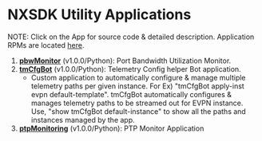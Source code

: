 # NXSDK Utility Applications

NOTE: Click on the App for source code & detailed description. Application RPMs are located <a href="https://github.com/CiscoDevNet/NX-SDK/tree/master/rpm/RPMS">here</a>.

1. <b><a href="https://github.com/CiscoDevNet/NX-SDK/tree/master/examples/python/pbwMonitor">pbwMonitor</a></b> (v1.0.0/Python):  Port Bandwidth Utilization Monitor. 
2. <b><a href="https://github.com/CiscoDevNet/NX-SDK/tree/master/examples/python/tmCfgBot">tmCfgBot</a></b> (v1.0.0/Python): Telemetry Config helper Bot application. 
   - Custom application to automatically configure & manage multiple telemetry paths per given instance. 
     For Ex) "tmCfgBot apply-inst evpn default-template". tmCfgBot automatically configures & manages telemetry paths to be streamed 
     out for EVPN instance. Use, "show tmCfgBot default-instance" to show all the paths and instances managed by the app. 
3. <b><a href="https://github.com/ndelecro/Nexus-9K-Programmability/tree/master/NX-SDK/PTP_Monitoring">ptpMonitoring</a></b> (v1.0.0/Python): PTP Monitor Application
